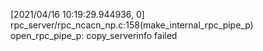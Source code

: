 
[2021/04/16 10:19:29.944936,  0] rpc_server/rpc_ncacn_np.c:158(make_internal_rpc_pipe_p)
  open_rpc_pipe_p: copy_serverinfo failed

